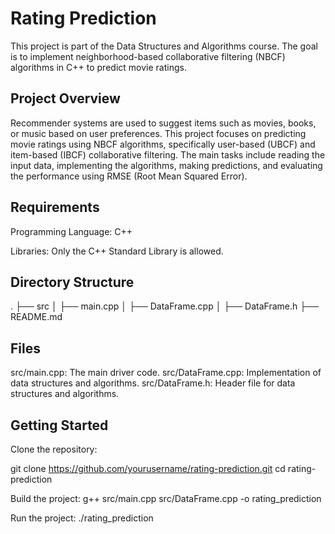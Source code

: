 # Rating Prediction
This project is part of the Data Structures and Algorithms course. The goal is to implement neighborhood-based collaborative filtering (NBCF) algorithms in C++ to predict movie ratings.

## Project Overview

Recommender systems are used to suggest items such as movies, books, or music based on user preferences. This project focuses on predicting movie ratings using NBCF algorithms, specifically user-based (UBCF) and item-based (IBCF) collaborative filtering. The main tasks include reading the input data, implementing the algorithms, making predictions, and evaluating the performance using RMSE (Root Mean Squared Error).

## Requirements

Programming Language: C++

Libraries: Only the C++ Standard Library is allowed.

## Directory Structure

.
├── src
│ ├── main.cpp
│ ├── DataFrame.cpp
│ ├── DataFrame.h
├── README.md

## Files

src/main.cpp: The main driver code.
src/DataFrame.cpp: Implementation of data structures and algorithms.
src/DataFrame.h: Header file for data structures and algorithms.

## Getting Started

Clone the repository:

git clone https://github.com/yourusername/rating-prediction.git
cd rating-prediction

Build the project:
g++ src/main.cpp src/DataFrame.cpp -o rating_prediction

Run the project:
./rating_prediction


